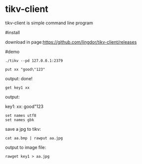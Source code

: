# tikv-client
tikv-client is simple command line program


#install

download in page:https://github.com/lingdor/tikv-client/releases

#demo


```shell
./tikv --pd 127.0.0.1:2379
```



```shell
put xx "good\"123"
```
output:
done!



```shell
get key1 xx
```
output:

key1:
xx: good\"123

```shell
set names utf8
set names gbk
```

save a jpg to tikv:
```shell
cat aa.bmp | rawput aa.jpg
```

output to image file:
```shell
rawget key1 > aa.jpg
```